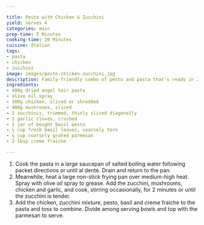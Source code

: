```yaml
---

title: Pesto with Chicken & Zucchini
yield: serves 4
categories: main
prep-time: 5 Minutes
cooking-time: 20 Minutes
cuisine: Italian
tags:
- pasta
- chicken
- zucchini
image: images/pesto-chicken-zucchini.jpg
description: Family-friendly combo of pesto and pasta that's ready in 25 minutes.
ingredients:
- 400g dried angel hair pasta
- olive oil spray
- 300g chicken, sliced or shredded
- 400g mushrooms, sliced
- 2 zucchinis, trimmed, thinly sliced diagonally
- 2 garlic cloves, crushed
- 1 jar of bought basil pesto
- ½ cup fresh basil leaves, coarsely torn
- ¼ cup coarsely grated parmesan
- 2 tbsp creme fraiche

---
```




1.  Cook the pasta in a large saucepan of salted boiling water following packet directions or until al dente. Drain and return to the pan.
2. Meanwhile, heat a large non-stick frying pan over medium-high heat. Spray with olive oil spray to grease. Add the zucchini, mushrooms, chicken and garlic, and cook, stirring occasionally, for 2 minutes or until the zucchini is tender.
3. Add the chicken, zucchini mixture, pesto, basil and creme fraiche to the pasta and toss to combine. Divide among serving bowls and top with the parmesan to serve.
